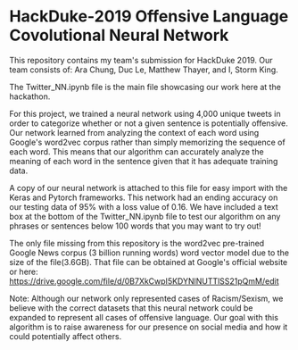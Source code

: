 # HackDuke-2019 Offensive Language Covolutional Neural Network
This repository contains my team's submission for HackDuke 2019. Our team consists of: Ara Chung, Duc Le, Matthew Thayer, and I, Storm King.

The Twitter_NN.ipynb file is the main file showcasing our work here at the hackathon.

For this project, we trained a neural network using 4,000 unique tweets in order to categorize whether or not a given sentence is potentially offensive. Our network learned from analyzing the context of each word using Google's word2vec corpus rather than simply memorizing the sequence of each word. This means that our algorithm can accurately analyze the meaning of each word in the sentence given that it has adequate training data.

A copy of our neural network is attached to this file for easy import with the Keras and Pytorch frameworks. This network had an ending accuracy on our testing data of 95% with a loss value of 0.16. We have included a text box at the bottom of the Twitter_NN.ipynb file to test our algorithm on any phrases or sentences below 100 words that you may want to try out!

The only file missing from this repository is the word2vec pre-trained Google News corpus (3 billion running words) word vector model due to the size of the file(3.6GB).
That file can be obtained at Google's official website or here: https://drive.google.com/file/d/0B7XkCwpI5KDYNlNUTTlSS21pQmM/edit

Note: Although our network only represented cases of Racism/Sexism, we believe with the correct datasets that this neural network could be expanded to represent all cases of offensive language. Our goal with this algorithm is to raise awareness for our presence on social media and how it could potentially affect others. 


